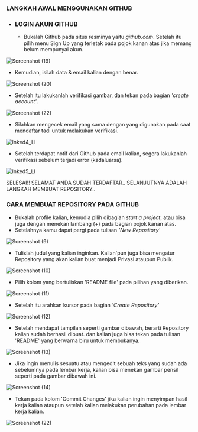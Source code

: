 ### LANGKAH AWAL MENGGUNAKAN GITHUB

* ### LOGIN AKUN GITHUB
  - Bukalah Github pada situs resminya yaitu *github.com*. Setelah itu pilih menu Sign Up yang terletak pada pojok kanan atas jika memang belum mempunyai akun.
  
![Screenshot (19)](https://user-images.githubusercontent.com/72906579/96261495-b9dd8b00-0fea-11eb-965a-9b26f0ba76e0.png)


  - Kemudian, isilah data & email kalian dengan benar.
  
![Screenshot (20)](https://user-images.githubusercontent.com/72906579/96261506-bcd87b80-0fea-11eb-8b18-8940821bddc1.png)


  - Setelah itu lakukanlah verifikasi gambar, dan tekan pada bagian *'create account'*.
  
![Screenshot (22)](https://user-images.githubusercontent.com/72906579/96261510-be09a880-0fea-11eb-939f-d0f73589e1b1.png)


  - Silahkan mengecek email yang sama dengan yang digunakan pada saat mendaftar tadi untuk melakukan verifikasi.

![Inked4_LI](https://user-images.githubusercontent.com/72906579/96267990-adf5c700-0ff2-11eb-82bb-3cb06cdee4cb.jpg)


  - Setelah terdapat notif dari Github pada email kalian, segera lakukanlah verifikasi sebelum terjadi error (kadaluarsa).
  
![Inked5_LI](https://user-images.githubusercontent.com/72906579/96268077-d087e000-0ff2-11eb-9c15-0d040e9ef587.jpg)



SELESAI!! SELAMAT ANDA SUDAH TERDAFTAR..
SELANJUTNYA ADALAH LANGKAH MEMBUAT REPOSITORY..









### CARA MEMBUAT REPOSITORY PADA GITHUB

  - Bukalah profile kalian, kemudia pilih dibagian *start a project*, atau bisa juga dengan menekan lambang (+) pada bagian pojok kanan atas.
  - Setelahnya kamu dapat pergi pada tulisan *'New Repository'*

![Screenshot (9)](https://user-images.githubusercontent.com/72906579/96259118-5140df00-0fe7-11eb-9584-711c7bdb81f5.png)


  - Tulislah judul yang kalian inginkan. Kalian'pun juga bisa mengatur Repository yang akan kalian buat menjadi Privasi ataupun Publik.

![Screenshot (10)](https://user-images.githubusercontent.com/72906579/96259138-5867ed00-0fe7-11eb-9225-a6cef6649368.png)


  - Pilih kolom yang bertuliskan 'README file' pada pilihan yang diberikan.
  
![Screenshot (11)](https://user-images.githubusercontent.com/72906579/96259143-5a31b080-0fe7-11eb-9ecb-37ba8afa62bb.png)


 - Setelah itu arahkan kursor pada bagian *'Create Repository'*

![Screenshot (12)](https://user-images.githubusercontent.com/72906579/96259147-5bfb7400-0fe7-11eb-8224-e5d7bbb0abfb.png)


 - Setelah mendapat tampilan seperti gambar dibawah, berarti Repository kalian sudah berhasil dibuat. dan kalian juga bisa tekan pada tulisan 'README' yang berwarna biru untuk membukanya.

![Screenshot (13)](https://user-images.githubusercontent.com/72906579/96259170-6cabea00-0fe7-11eb-9ce5-84d99854a36f.png)


 - Jika ingin menulis sesuatu atau mengedit sebuah teks yang sudah ada sebelumnya pada lembar kerja, kalian bisa menekan gambar pensil seperti pada gambar dibawah ini.

![Screenshot (14)](https://user-images.githubusercontent.com/72906579/96259174-6f0e4400-0fe7-11eb-817d-f89aee7f3614.png)


 - Tekan pada kolom 'Commit Changes' jika kalian ingin menyimpan hasil kerja kalian ataupun setelah kalian melakukan perubahan pada lembar kerja kalian.
 
 ![Screenshot (22)](https://user-images.githubusercontent.com/72906579/96267209-bdc0db80-0ff1-11eb-9a6c-32da7d9cbb17.png)













